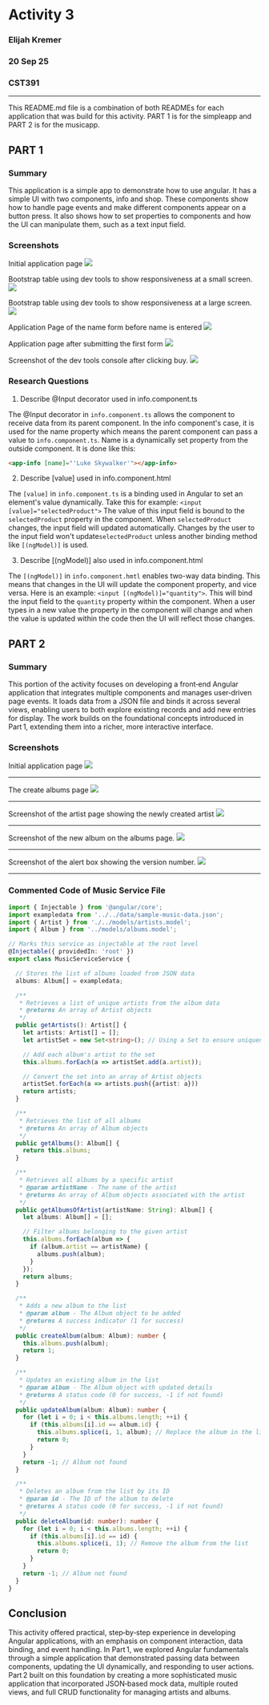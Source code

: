 # Activity 3
### Elijah Kremer
### 20 Sep 25
### CST391
---

This README.md file is a combination of both READMEs for each application that was build for this activity. PART 1 is for the simpleapp and PART 2 is for the musicapp.

## PART 1

### Summary

This application is a simple app to demonstrate how to use angular. It has a simple UI with two components, info and shop. These components show how to handle page events and make different components appear on a button press. It also shows how to set properties to components and how the UI can manipulate them, such as a text input field.

### Screenshots

Initial application page
![](/activities/activity3/screenshots/initial_page.png)

Bootstrap table using dev tools to show responsiveness at a small screen.
![](/activities/activity3/screenshots/small_table.png)

Bootstrap table using dev tools to show responsiveness at a large screen.
![](/activities/activity3/screenshots/large_table.png)

Application Page of the name form before name is entered
![](/activities/activity3/screenshots/whatname.png)

Application page after submitting the first form
![](/activities/activity3/screenshots/name.png)

Screenshot of the dev tools console after clicking buy.
![](/activities/activity3/screenshots/quantity.png)


### Research Questions

1. Describe @Input decorator used in info.component.ts

The @Input decorator in `info.component.ts` allows the component to receive data from its parent component. In the info component's case, it is used for the name property which means the parent component can pass a value to `info.component.ts`. Name is a dynamically set property from the outside component. It is done like this:

```html
<app-info [name]="'Luke Skywalker'"></app-info>
```

2. Describe [value] used in info.component.html

The `[value]` in `info.component.ts` is a binding used in Angular to set an element's value dynamically. Take this for example: `<input [value]="selectedProduct">` The value of this input field is bound to the `selectedProduct` property in the component. When `selectedProduct` changes, the input field will updated automatically. Changes by the user to the input field won't update`selectedProduct` unless another binding method like `[(ngModel)]` is used.


3. Describe [(ngModel)] also used in info.component.html

The `[(ngModel)]` in `info.component.hmtl` enables two-way data binding. This means that changes in the UI will update the component property, and vice versa. Here is an example: `<input [(ngModel)]="quantity">`. This will bind the input field to the `quantity` property within the component. When a user types in a new value the property in the component will change and when the value is updated within the code then the UI will reflect those changes.

## PART 2

### Summary

This portion of the activity focuses on developing a front‑end Angular application that integrates multiple components and manages user‑driven page events. It loads data from a JSON file and binds it across several views, enabling users to both explore existing records and add new entries for display. The work builds on the foundational concepts introduced in Part 1, extending them into a richer, more interactive interface.

### Screenshots

Initial application page
![](/activities/activity3/screenshots/initial_page.png)

---

The create albums page
![](/activities/activity3/screenshots/create.png)

---

Screenshot of the artist page showing the newly created artist
![](/activities/activity3/screenshots/newartist.png)

---

Screenshot of the new album on the albums page.
![](/activities/activity3/screenshots/newAlbum.png)

---

Screenshot of the alert box showing the version number.
![](/activities/activity3/screenshots/versionNumber.png)

---

### Commented Code of Music Service File

```typeScript
import { Injectable } from '@angular/core';
import exampledata from '../../data/sample-music-data.json';
import { Artist } from './../models/artists.model';
import { Album } from '../models/albums.model';

// Marks this service as injectable at the root level
@Injectable({ providedIn: 'root' })
export class MusicServiceService {

  // Stores the list of albums loaded from JSON data
  albums: Album[] = exampledata;

  /**
   * Retrieves a list of unique artists from the album data
   * @returns An array of Artist objects
   */
  public getArtists(): Artist[] {
    let artists: Artist[] = [];
    let artistSet = new Set<string>(); // Using a Set to ensure uniqueness

    // Add each album's artist to the set
    this.albums.forEach(a => artistSet.add(a.artist));

    // Convert the set into an array of Artist objects
    artistSet.forEach(a => artists.push({artist: a}))
    return artists;
  }

  /**
   * Retrieves the list of all albums
   * @returns An array of Album objects
   */
  public getAlbums(): Album[] {
    return this.albums;
  }

  /**
   * Retrieves all albums by a specific artist
   * @param artistName - The name of the artist
   * @returns An array of Album objects associated with the artist
   */
  public getAlbumsOfArtist(artistName: String): Album[] {
    let albums: Album[] = [];

    // Filter albums belonging to the given artist
    this.albums.forEach(album => {
      if (album.artist == artistName) {
        albums.push(album);
      }
    });
    return albums;
  }

  /**
   * Adds a new album to the list
   * @param album - The Album object to be added
   * @returns A success indicator (1 for success)
   */
  public createAlbum(album: Album): number {
    this.albums.push(album);
    return 1;
  }

  /**
   * Updates an existing album in the list
   * @param album - The Album object with updated details
   * @returns A status code (0 for success, -1 if not found)
   */
  public updateAlbum(album: Album): number {
    for (let i = 0; i < this.albums.length; ++i) {
      if (this.albums[i].id == album.id) {
        this.albums.splice(i, 1, album); // Replace the album in the list
        return 0;
      }
    }
    return -1; // Album not found
  }

  /**
   * Deletes an album from the list by its ID
   * @param id - The ID of the album to delete
   * @returns A status code (0 for success, -1 if not found)
   */
  public deleteAlbum(id: number): number {
    for (let i = 0; i < this.albums.length; ++i) {
      if (this.albums[i].id == id) {
        this.albums.splice(i, 1); // Remove the album from the list
        return 0;
      }
    }
    return -1; // Album not found
  }
}

```

## Conclusion

This activity offered practical, step‑by‑step experience in developing Angular applications, with an emphasis on component interaction, data binding, and event handling. In Part 1, we explored Angular fundamentals through a simple application that demonstrated passing data between components, updating the UI dynamically, and responding to user actions. Part 2 built on this foundation by creating a more sophisticated music application that incorporated JSON‑based mock data, multiple routed views, and full CRUD functionality for managing artists and albums.
